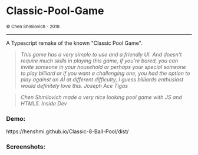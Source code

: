 <h1>Classic-Pool-Game</h1>
<small>© Chen Shmilovich - 2019.</small>
<hr>

A Typescript remake of the known "Classic Pool Game".

> _This game has a very simple to use and a friendly UI._ 
> _And doesn't require much skills in playing this game, if you're bored,_
> _you can invite someone in your household or perhaps your special someone to play billiard or if you want a challenging one,_ 
> _you had the option to play against an AI at different difficulty,_ 
> _I guess billiards enthusiast would definitely love this._
> _Joseph Ace Tigas_

> _Chen Shmilovich made a very nice looking pool game with JS and HTML5._
> _Inside Dev_

<h3>Demo:</h3>
https://henshmi.github.io/Classic-8-Ball-Pool/dist/

<h3>Screenshots:</h3>
<img src="https://image.ibb.co/b9HT6x/screenshots.jpg" style="width: 10px;"></img>

